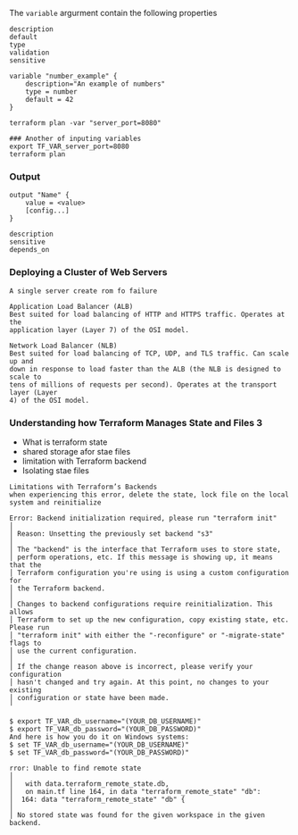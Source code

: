 The ```variable``` argurment contain the following properties

```
description
default
type
validation
sensitive

```

```
variable "number_example" {
    description="An example of numbers"
    type = number
    default = 42
}
```

```terraform plan -var "server_port=8080"```

```
### Another of inputing variables
export TF_VAR_server_port=8080
terraform plan
```

### Output
```
output "Name" {
    value = <value>
    [config...]
}

description
sensitive
depends_on
```

### Deploying a Cluster of Web Servers
```A single server create rom fo failure```

```
Application Load Balancer (ALB)
Best suited for load balancing of HTTP and HTTPS traffic. Operates at the
application layer (Layer 7) of the OSI model.
```

```
Network Load Balancer (NLB)
Best suited for load balancing of TCP, UDP, and TLS traffic. Can scale up and
down in response to load faster than the ALB (the NLB is designed to scale to
tens of millions of requests per second). Operates at the transport layer (Layer
4) of the OSI model.
```

### Understanding how Terraform Manages State and Files 3

- What is terraform state
- shared storage afor stae files
- limitation with Terraform backend
- Isolating stae files

```
Limitations with Terraform’s Backends
when experiencing this error, delete the state, lock file on the local system and reinitialize

Error: Backend initialization required, please run "terraform init"
│ 
│ Reason: Unsetting the previously set backend "s3"
│ 
│ The "backend" is the interface that Terraform uses to store state,
│ perform operations, etc. If this message is showing up, it means that the
│ Terraform configuration you're using is using a custom configuration for
│ the Terraform backend.
│ 
│ Changes to backend configurations require reinitialization. This allows
│ Terraform to set up the new configuration, copy existing state, etc. Please run
│ "terraform init" with either the "-reconfigure" or "-migrate-state" flags to
│ use the current configuration.
│ 
│ If the change reason above is incorrect, please verify your configuration
│ hasn't changed and try again. At this point, no changes to your existing
│ configuration or state have been made.
╵

```

```
$ export TF_VAR_db_username="(YOUR_DB_USERNAME)"
$ export TF_VAR_db_password="(YOUR_DB_PASSWORD)"
And here is how you do it on Windows systems:
$ set TF_VAR_db_username="(YOUR_DB_USERNAME)"
$ set TF_VAR_db_password="(YOUR_DB_PASSWORD)"
```

```
rror: Unable to find remote state
│ 
│   with data.terraform_remote_state.db,
│   on main.tf line 164, in data "terraform_remote_state" "db":
│  164: data "terraform_remote_state" "db" {
│ 
│ No stored state was found for the given workspace in the given backend.
```